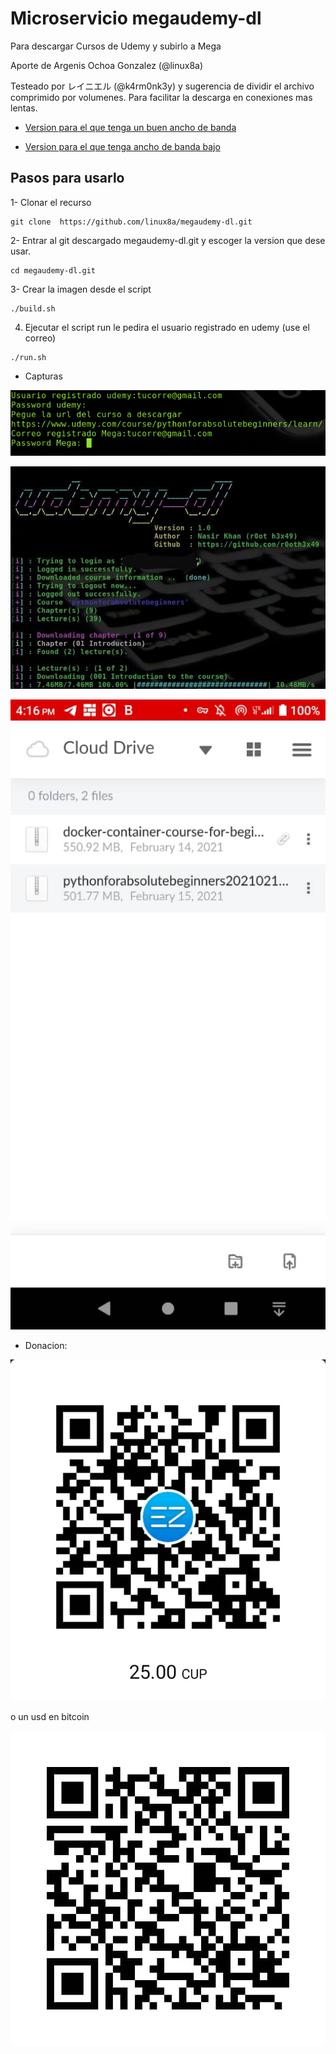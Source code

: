 # Microservicio megaudemy-dl
Para descargar Cursos de Udemy y subirlo a Mega

Aporte de Argenis Ochoa Gonzalez (@linux8a)

Testeado por レイニエル (@k4rm0nk3y) y sugerencia de dividir el archivo comprimido por volumenes. Para facilitar la descarga en conexiones
mas lentas.

* [Version para el que tenga un buen ancho de banda](./megademy-dl:v1)


* [Version para el que tenga ancho de banda bajo](./megademy-dl:v2)

## Pasos para usarlo

1- Clonar el recurso

```
git clone  https://github.com/linux8a/megaudemy-dl.git
```

2- Entrar al git descargado megaudemy-dl.git y escoger la version que dese usar.

```
cd megaudemy-dl.git
```

3- Crear la imagen desde el script

```
./build.sh
```

4. Ejecutar el script run  le pedira el usuario registrado en udemy (use el correo)

```
./run.sh
```
* Capturas

![](./images/Screenshot1.png)

![](./images/Screenshot2.png)

![](./images/Screenshot3.png)


* Donacion:

![Donacion](donacion_enzona.png)

o un usd en bitcoin

![Donacion](donacion_bitcoin.png)